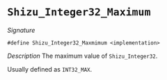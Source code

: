 # `Shizu_Integer32_Maximum`

*Signature*
```
#define Shizu_Integer32_Maxmimum <implementation>
````

*Description*
The maximum value of `Shizu_Integer32`.

Usually defined as `INT32_MAX`.
